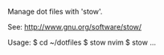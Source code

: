 Manage dot files with 'stow'.

See: http://www.gnu.org/software/stow/

Usage:
$ cd ~/dotfiles
$ stow nvim
$ stow ...
